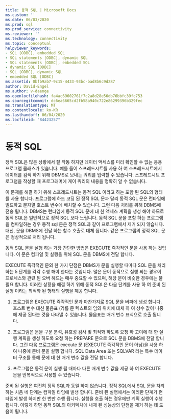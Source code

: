 ```yaml
---
title: 동적 SQL | Microsoft Docs
ms.custom: ''
ms.date: 06/03/2020
ms.prod: sql
ms.prod_service: connectivity
ms.reviewer: ''
ms.technology: connectivity
ms.topic: conceptual
helpviewer_keywords:
- SQL [ODBC], embedded SQL
- SQL statements [ODBC], dynamic SQL
- SQL statements [ODBC], embedded SQL
- dynamic SQL [ODBC]
- SQL [ODBC], dynamic SQL
- embedded SQL [ODBC]
ms.assetid: 0bfb9ab7-9c15-4433-93bc-bad8b6c9d287
author: David-Engel
ms.author: v-daenge
ms.openlocfilehash: fa4ac69602761f7c2a8d28e56db76bbfc39fc753
ms.sourcegitcommit: dc6ea6665cd2fb58a940c722e86299396b329fec
ms.translationtype: MT
ms.contentlocale: ko-KR
ms.lasthandoff: 06/04/2020
ms.locfileid: "84423257"
---
```

# <a name="dynamic-sql"></a>동적 SQL
정적 SQL은 많은 상황에서 잘 작동 하지만 데이터 액세스를 미리 확인할 수 없는 응용 프로그램 클래스가 있습니다. 예를 들어 스프레드시트를 사용 하 여 스프레드시트에서 데이터를 검색 하기 위해 DBMS로 보내는 쿼리를 입력할 수 있습니다. 스프레드시트 프로그램을 작성할 때 프로그래머에 게이 쿼리의 내용을 명확히 알 수 없습니다.  
  
 이 문제를 해결 하기 위해 스프레드시트는 동적 SQL 이라고 하는 포함 된 SQL의 형태를 사용 합니다. 프로그램에 하드 코딩 된 정적 SQL 문과 달리 동적 SQL 문은 런타임에 빌드하고 문자열 호스트 변수에 배치할 수 있습니다. 그런 다음 처리를 위해 DBMS에 전송 됩니다. DBMS는 런타임에 동적 SQL 문에 대 한 액세스 계획을 생성 해야 하므로 동적 SQL은 일반적으로 정적 SQL 보다 느립니다. 동적 SQL 문을 포함 하는 프로그램을 컴파일하는 경우 동적 sql 문은 정적 SQL과 같이 프로그램에서 제거 되지 않습니다. 대신, 문을 DBMS에 전달 하는 함수 호출로 대체 됩니다. 같은 프로그램의 정적 SQL 문은 정상적으로 처리 됩니다.  
  
 동적 SQL 문을 실행 하는 가장 간단한 방법은 EXECUTE 즉각적인 문을 사용 하는 것입니다. 이 문은 컴파일 및 실행을 위해 SQL 문을 DBMS에 전달 합니다.  
  
 EXECUTE 즉각적인 문의 한 가지 단점은 DBMS가 문을 실행할 때마다 SQL 문을 처리 하는 5 단계를 각각 수행 해야 한다는 것입니다. 많은 문이 동적으로 실행 되는 경우이 프로세스와 관련 된 오버 헤드는 매우 중요할 수 있으며, 해당 문이 비슷한 경우에는 불필요 합니다. 이러한 상황을 해결 하기 위해 동적 SQL은 다음 단계를 사용 하 여 준비 된 실행 이라는 최적화 된 형태의 실행을 제공 합니다.  
  
1.  프로그램은 EXECUTE 즉각적인 문과 마찬가지로 SQL 문을 버퍼에 생성 합니다. 호스트 변수 대신 물음표 (?)를 문 텍스트의 임의 위치에 대체 하 여 상수 값이 나중에 제공 된다는 것을 나타낼 수 있습니다. 물음표는 매개 변수 표식으로 호출 됩니다.  
  
2.  프로그램은 문을 구문 분석, 유효성 검사 및 최적화 하도록 요청 하 고이에 대 한 실행 계획을 생성 하도록 요청 하는 PREPARE 문으로 SQL 문을 DBMS에 전달 합니다. 그런 다음 프로그램은 execute 문 (EXECUTE 즉각적인 문이 아님)을 사용 하 여 나중에 준비 문을 실행 합니다. SQL Data Area 또는 SQLVAR 라는 특수 데이터 구조를 통해 문에 대 한 매개 변수 값을 전달 합니다.  
  
3.  프로그램은 동적 문이 실행 될 때마다 다른 매개 변수 값을 제공 하 여 EXECUTE 문을 반복적으로 사용할 수 있습니다.  
  
 준비 된 실행은 여전히 정적 SQL과 동일 하지 않습니다. 정적 SQL에서 SQL 문을 처리 하는 처음 네 단계는 컴파일 타임에 발생 합니다. 준비 된 실행에서는 이러한 단계가 런타임에 발생 하지만 한 번만 수행 됩니다. 실행을 호출 하는 경우에만 계획 실행이 수행 됩니다. 이렇게 하면 동적 SQL의 아키텍처에 내재 된 성능상의 단점을 제거 하는 데 도움이 됩니다.
